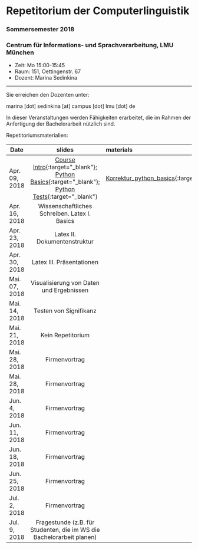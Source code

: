 # Repetitorium der Computerlinguistik
### Sommersemester 2018
### Centrum für Informations- und Sprachverarbeitung, LMU München

 - Zeit: Mo 15:00-15:45 
 - Raum: 151, Oettingenstr. 67
 - Dozent: Marina Sedinkina


- - -

Sie erreichen den Dozenten unter:

marina [dot] sedinkina [at] campus [dot] lmu [dot]  de

In dieser Veranstaltungen werden Fähigkeiten erarbeitet, die im Rahmen der Anfertigung der Bachelorarbeit nützlich sind.

Repetitoriumsmaterialien:

| Date | slides | materials |
|-----------------------------|:--------------------------------:|:-------------------------------------------------------------------|
| Apr. 09, 2018 | [Course Intro](01_intro.pdf){:target="_blank"}; [Python Basics](01_python_basics.pdf){:target="_blank"}; [Python Tests](01_unit_testing.pdf){:target="_blank"}  | [Korrektur_python_basics](correction_01_python_basics.txt){:target="_blank"} |
| Apr. 16, 2018 | Wissenschaftliches Schreiben. Latex I. Basics | |
| Apr. 23, 2018 | Latex II. Dokumentenstruktur| |
| Apr. 30, 2018 | Latex III. Präsentationen | |
| Mai. 07, 2018 | Visualisierung von Daten und Ergebnissen | |
| Mai. 14, 2018 | Testen von Signifikanz | |
| Mai. 21, 2018 | Kein Repetitorium | |
| Mai. 28, 2018 | Firmenvortrag| |
| Mai. 28, 2018 | Firmenvortrag| |
| Jun. 4, 2018  | Firmenvortrag| |
| Jun. 11, 2018 | Firmenvortrag | |
| Jun. 18, 2018 | Firmenvortrag| |
| Jun. 25, 2018 | Firmenvortrag| |
| Jul. 2, 2018 |Firmenvortrag | |
| Jul. 9, 2018 | Fragestunde (z.B. für Studenten, die im WS die Bachelorarbeit planen)| |

